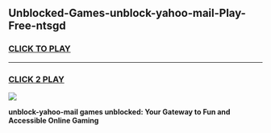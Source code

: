 
## Unblocked-Games-unblock-yahoo-mail-Play-Free-ntsgd
<h3>
<a href="https://premium76.site?title=unblock-yahoo-mail&ref=21A">CLICK TO PLAY</a></h3>
<hr>

<h3>
<a href="https://premium76.site?title=unblock-yahoo-mail&ref=21A">CLICK 2 PLAY</a>
  
</h3>

<a href="https://premium76.site?title=unblock-yahoo-mail&ref=21A"><img src="https://clearcache.store/games.png"></a>


**unblock-yahoo-mail games unblocked: Your Gateway to Fun and Accessible Online Gaming**
